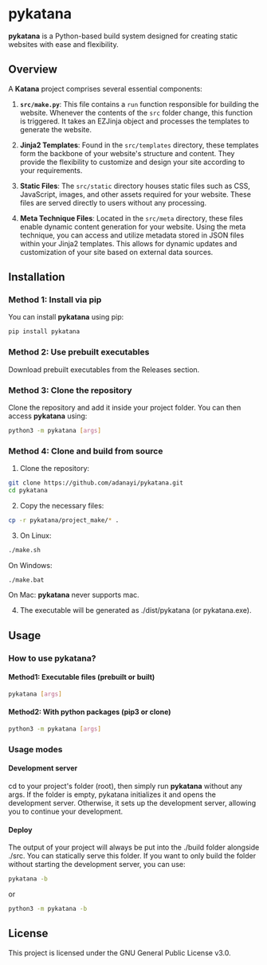 # pykatana

**pykatana** is a Python-based build system designed for creating static websites with ease and flexibility.

## Overview

A **Katana** project comprises several essential components:

1. **`src/make.py`**: This file contains a `run` function responsible for building the website. Whenever the contents of the `src` folder change, this function is triggered. It takes an EZJinja object and processes the templates to generate the website.

2. **Jinja2 Templates**: Found in the `src/templates` directory, these templates form the backbone of your website's structure and content. They provide the flexibility to customize and design your site according to your requirements.

3. **Static Files**: The `src/static` directory houses static files such as CSS, JavaScript, images, and other assets required for your website. These files are served directly to users without any processing.

4. **Meta Technique Files**: Located in the `src/meta` directory, these files enable dynamic content generation for your website. Using the meta technique, you can access and utilize metadata stored in JSON files within your Jinja2 templates. This allows for dynamic updates and customization of your site based on external data sources.

## Installation

### Method 1: Install via pip

You can install **pykatana** using pip:
```bash
pip install pykatana
```

### Method 2: Use prebuilt executables
Download prebuilt executables from the Releases section.

### Method 3: Clone the repository
Clone the repository and add it inside your project folder. You can then access **pykatana** using:

```bash
python3 -m pykatana [args]
```

### Method 4: Clone and build from source
1. Clone the repository:
```bash
git clone https://github.com/adanayi/pykatana.git
cd pykatana
```
2. Copy the necessary files:
```bash
cp -r pykatana/project_make/* .
```
3. On Linux:
```bash
./make.sh
```
On Windows:
```bash
./make.bat
```
On Mac:
**pykatana** never supports mac.

4. The executable will be generated as ./dist/pykatana (or pykatana.exe).

## Usage
### How to use pykatana?
#### Method1: Executable files (prebuilt or built)
```bash
pykatana [args]
```


#### Method2: With python packages (pip3 or clone)
```bash
python3 -m pykatana [args]
```

### Usage modes
#### Development server
cd to your project's folder (root), then simply run **pykatana** without any args. If the folder is empty, pykatana initializes it and opens the development server. Otherwise, it sets up the development server, allowing you to continue your development.

#### Deploy
The output of your project will always be put into the ./build folder alongside ./src. You can statically serve this folder. If you want to only build the folder without starting the development server, you can use:
```bash
pykatana -b
```
or
```bash
python3 -m pykatana -b
```

## License
This project is licensed under the GNU General Public License v3.0.